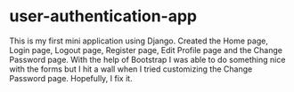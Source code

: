 # user-authentication-app
This is my first mini application using Django. Created the Home page, Login page, Logout page, Register page, Edit Profile page and the Change Password page. With the help of Bootstrap I was able to do something nice with the forms but I hit a wall when I tried customizing the Change Password page. Hopefully, I fix it.

